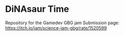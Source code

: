 # DiNAsaur Time
Repository for the Gamedev GBG jam
Submission page: https://itch.io/jam/science-jam-gbg/rate/1520599

